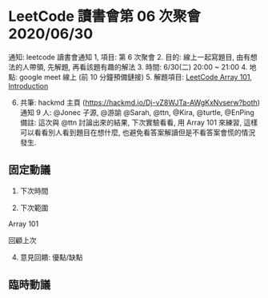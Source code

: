 # LeetCode 讀書會第 06 次聚會 2020/06/30



通知: 
leetcode 讀書會通知
1, 項目: 第 6 次聚會
2. 目的: 線上一起寫題目, 由有想法的人帶領, 先解題, 再看該題有趣的解法
3. 時間: 6/30(二) 20:00 ~ 21:00
4. 地點: google meet 線上 (前 10 分鐘預備鏈接)
5. 解題項目:  [LeetCode Array 101, Introduction](https://leetcode.com/explore/learn/card/fun-with-arrays/)


6. 共筆: hackmd 主頁 (https://hackmd.io/Dj-vZ8WJTa-AWgKxNvserw?both)
通知 9 人: @Jonec 子源, @游諭 @Sarah, @ttn, @Kira, @turtle, @EnPing
備註: 這次與 @ttn 討論出來的結果, 下次實驗看看, 用 Array 101 來練習, 這樣可以看看別人看到題目在想什麼, 也避免看答案解讀但是不看答案會慌的情況發生.


## 固定動議

1. 下次時間

2. 下次範圍

Array 101

回顧上次

4. 意見回饋: 優點/缺點



## 臨時動議